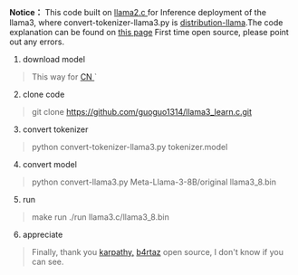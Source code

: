**Notice：**
This code  built on [llama2.c ](https://github.com/karpathy/llama2.c)for Inference deployment of the llama3, where convert-tokenizer-llama3.py is [distribution-llama](https://github.com/b4rtaz/distributed-llama).The code explanation can be found on [this page](https://blog.csdn.net/qq_44576434?spm=1000.2115.3001.5343)
First time open source, please point out any errors.

1. download model

> This way for [CN ](https://zhuanlan.zhihu.com/p/693541231)`

2. clone code
> git clone https://github.com/guoguo1314/llama3_learn.c.git

3. convert tokenizer

> python convert-tokenizer-llama3.py tokenizer.model


4. convert model

> python convert-llama3.py Meta-Llama-3-8B/original llama3_8.bin

5. run

> make run
> ./run llama3.c/llama3_8.bin

6. appreciate

> Finally, thank you [karpathy,](https://github.com/karpathy) [b4rtaz](https://github.com/b4rtaz) open source, I don't know if you can see.
